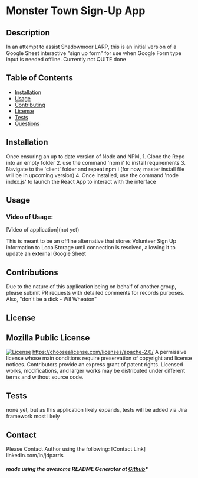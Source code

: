 

# Monster Town Sign-Up App

## Description
  In an attempt to assist Shadowmoor LARP, this is an initial version of a Google Sheet interactive "sign up form" for use when Google Form type input is needed offline.  Currently not QUITE done
  
## Table of Contents

- [Installation](#installation)
- [Usage](#usage)
- [Contributing](#contributions)
- [License](#license)
- [Tests](#test)
- [Questions](#questions)

## Installation

   Once ensuring an up to date version of Node and NPM, 1. Clone the Repo into an empty folder 2. use the command 'npm i' to install requirements 3. Navigate to the 'client' folder and repeat npm i (for now, master install file will be in upcoming version) 4. Once Installed, use the command 'node index.js' to launch the React App to interact with the interface

## Usage

### Video of Usage:

[Video of application](not yet)

   This is meant to be an offline alternative that stores Volunteer Sign Up information to LocalStorage until connection is resolved, allowing it to update an external Google Sheet

## Contributions

   Due to the nature of this application being on behalf of another group, please submit PR requests with detailed comments for records purposes. Also, "don't be a dick - Wil Wheaton"

## License

## Mozilla Public License
   [![License](https://img.shields.io/badge/License-Apache_2.0-blue.svg)](https://opensource.org/licenses/Apache-2.0)
   https://choosealicense.com/licenses/apache-2.0/
   A permissive license whose main conditions require preservation of copyright and license notices. Contributors provide an express grant of patent rights. Licensed works, modifications, and larger works may be distributed under different terms and without source code.
        
## Tests

   none yet, but as this application likely expands, tests will be added via Jira framework most likely

## Contact

Please Contact Author using the following:
[Contact Link] linkedin.com/in/jdparris


##### made using the awesome README Generator at [Github](https://github.com/jparris3213/ReadMeGenerator)*
      